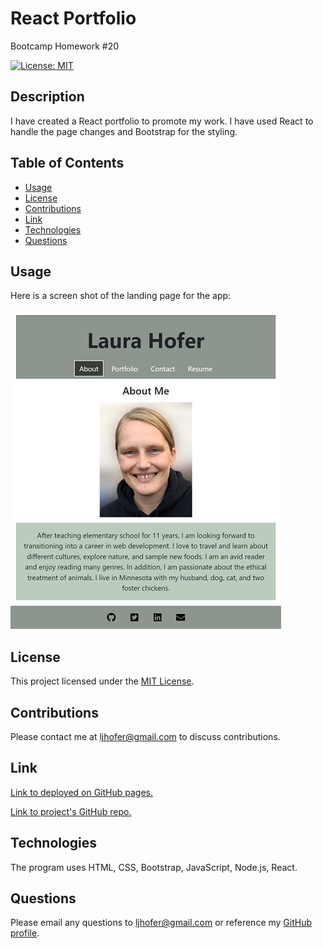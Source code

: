 # React Portfolio
Bootcamp Homework #20

[![License: MIT](https://img.shields.io/badge/License-MIT-yellow.svg)](https://opensource.org/licenses/MIT)


## Description 
I have created a React portfolio to promote my work. I have used React to handle the page changes and Bootstrap for the styling. 
    
## Table of Contents

- [Usage](#usage)
- [License](#license)
- [Contributions](#contributions)
- [Link](#link) 
- [Technologies](#technologies)
- [Questions](#questions)

## Usage
Here is a screen shot of the landing page for the app:

![Screen shot of landing page](./src/images/screenshot.png)

## License
This project licensed under the [MIT License](https://opensource.org/licenses/MIT).

## Contributions
Please contact me at <ljhofer@gmail.com> to discuss contributions.

## Link
[Link to deployed on GitHub pages.](https://ljhofer.github.io/portfolio/)

[Link to project's GitHub repo.](https://github.com/ljhofer/portfolio)

## Technologies
The program uses HTML, CSS, Bootstrap, JavaScript, Node.js, React.

## Questions
Please email any questions to <ljhofer@gmail.com> or reference my [GitHub profile](https://github.com/ljhofer). 